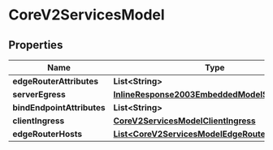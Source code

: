 

# CoreV2ServicesModel

## Properties

Name | Type | Description | Notes
------------ | ------------- | ------------- | -------------
**edgeRouterAttributes** | **List&lt;String&gt;** |  | 
**serverEgress** | [**InlineResponse2003EmbeddedModelServerEgress**](InlineResponse2003EmbeddedModelServerEgress.md) |  |  [optional]
**bindEndpointAttributes** | **List&lt;String&gt;** |  |  [optional]
**clientIngress** | [**CoreV2ServicesModelClientIngress**](CoreV2ServicesModelClientIngress.md) |  | 
**edgeRouterHosts** | [**List&lt;CoreV2ServicesModelEdgeRouterHosts&gt;**](CoreV2ServicesModelEdgeRouterHosts.md) |  |  [optional]



